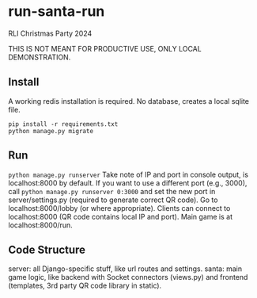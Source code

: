 # run-santa-run
RLI Christmas Party 2024

THIS IS NOT MEANT FOR PRODUCTIVE USE, ONLY LOCAL DEMONSTRATION.

## Install
A working redis installation is required.
No database, creates a local sqlite file.
```
pip install -r requirements.txt
python manage.py migrate
```

## Run
`python manage.py runserver`
Take note of IP and port in console output, is localhost:8000 by default.
If you want to use a different port (e.g., 3000), call `python manage.py runserver 0:3000` and set the new port in server/settings.py (required to generate correct QR code).
Go to localhost:8000/lobby (or where appropriate).
Clients can connect to localhost:8000 (QR code contains local IP and port).
Main game is at localhost:8000/run.

## Code Structure
server: all Django-specific stuff, like url routes and settings.
santa: main game logic, like backend with Socket connectors (views.py) and frontend (templates, 3rd party QR code library in static).

